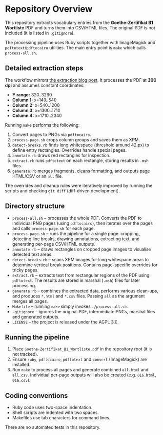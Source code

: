 # Repository Overview

This repository extracts vocabulary entries from the **Goethe-Zertifikat B1 Wortliste** PDF and turns them into CSV/HTML files. The original PDF is not included (it is listed in `.gitignore`).

The processing pipeline uses Ruby scripts together with ImageMagick and `pdftotext`/`pdftocairo` utilities. The main entry point is `make` which calls `process-all.sh`.


## Detailed extraction steps

The workflow mirrors [the extraction blog post](https://wejn.org/2023/12/extracting-data-from-goethe-zertifikat-b1-wortliste/). It processes the PDF at **300 dpi** and assumes constant coordinates:

- **Y range:** 320..3260
- **Column 1:** x=140..540
- **Column 2:** x=540..1200
- **Column 3:** x=1300..1710
- **Column 4:** x=1710..2340

Running `make` performs the following:
1. Convert pages to PNGs via `pdftocairo`.
2. `process-page.sh` crops column groups and saves them as XPM.
3. `detect-breaks.rb` finds long whitespace (threshold around 42 px) to define entry rectangles. Overrides handle special pages.
4. `annotate.rb` draws red rectangles for inspection.
5. `extract.rb` runs `pdftotext` on each rectangle, storing results in `.msh` files.
6. `generate.rb` merges fragments, cleans formatting, and outputs page HTML/CSV or an `all` file.

The overrides and cleanup rules were iteratively improved by running the scripts and checking `git diff` (diff-driven development).

## Directory structure

- `process-all.sh` – processes the whole PDF. Converts the PDF to individual PNG pages (using `pdftocairo`), then iterates over the pages and calls `process-page.sh` for each page.
- `process-page.sh` – runs the pipeline for a single page: cropping, detecting line breaks, drawing annotations, extracting text, and generating per-page CSV/HTML outputs.
- `annotate.rb` – draws rectangles on cropped page images to visualise detected text areas.
- `detect-breaks.rb` – scans XPM images for long whitespace areas to determine vertical break positions. Contains page-specific overrides for tricky pages.
- `extract.rb` – extracts text from rectangular regions of the PDF using `pdftotext`. The results are stored in marshal (`.msh`) files for later processing.
- `generate.rb` – combines the extracted data, performs various clean-ups, and produces `*.html` and `*.csv` files. Passing `all` as the argument merges all pages.
- `Makefile` – running `make` simply invokes `./process-all.sh`.
- `.gitignore` – ignores the original PDF, intermediate PNGs, marshal files and generated outputs.
- `LICENSE` – the project is released under the AGPL 3.0.

## Running the pipeline

1. Place `Goethe-Zertifikat_B1_Wortliste.pdf` in the repository root (it is not tracked).
2. Ensure `ruby`, `pdftocairo`, `pdftotext` and `convert` (ImageMagick) are installed.
3. Run `make` to process all pages and generate combined `all.html` and `all.csv`.
   Individual per-page outputs will also be created (e.g. `016.html`, `016.csv`).

## Coding conventions

- Ruby code uses two-space indentation.
- Shell scripts are indented with two spaces.
- Makefiles use tab characters for command lines.

There are no automated tests in this repository.
